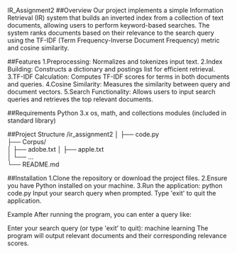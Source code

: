 IR_Assignment2
##Overview
Our project implements a simple Information Retrieval (IR) system that builds an inverted index from a collection of text documents, allowing users to perform keyword-based searches. The system ranks documents based on their relevance to the search query using the TF-IDF (Term Frequency-Inverse Document Frequency) metric and cosine similarity.

##Features
1.Preprocessing: Normalizes and tokenizes input text.
2.Index Building: Constructs a dictionary and postings list for efficient retrieval.
3.TF-IDF Calculation: Computes TF-IDF scores for terms in both documents and queries.
4.Cosine Similarity: Measures the similarity between query and document vectors.
5.Search Functionality: Allows users to input search queries and retrieves the top relevant documents.

##Requirements
Python 3.x
os, math, and collections modules (included in standard library)

##Project Structure
/ir_assignment2
│
├── code.py                
├── Corpus/                
│   ├── adobe.txt
│   ├── apple.txt     
│   └── ...          
└── README.md        

##Installation
1.Clone the repository or download the project files.
2.Ensure you have Python installed on your machine.
3.Run the application:
python code.py
Input your search query when prompted. Type 'exit' to quit the application.

Example
After running the program, you can enter a query like:

Enter your search query (or type 'exit' to quit): machine learning
The program will output relevant documents and their corresponding relevance scores.
